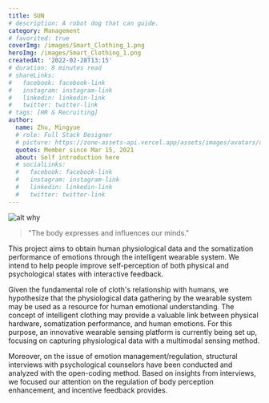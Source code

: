 ```yaml
---
title: SUN
# description: A robot dog that can guide.
category: Management
# favorited: true
coverImg: /images/Smart_Clothing_1.png
heroImg: /images/Smart_Clothing_1.png
createdAt: '2022-02-28T13:15'
# duration: 8 minutes read
# shareLinks:
#   facebook: facebook-link
#   instagram: instagram-link
#   linkedin: linkedin-link
#   twitter: twitter-link
# tags: [HR & Recruiting]
author:
  name: Zhu, Mingyue
  # role: Full Stack Designer
  # picture: https://zone-assets-api.vercel.app/assets/images/avatars/avatar_2.jpg
  quotes: Member since Mar 15, 2021
  about: Self introduction here
  # socialLinks:
  #   facebook: facebook-link
  #   instagram: instagram-link
  #   linkedin: linkedin-link
  #   twitter: twitter-link
---
```


![alt why](/images/Smart_Clothing_1.png)

> "The body expresses and influences our minds."

This project aims to obtain human physiological data and the somatization performance of emotions through the intelligent wearable system. We intend to help people improve self-perception of both physical and psychological states with interactive feedback.

Given the fundamental role of cloth's relationship with humans, we hypothesize that the physiological data gathering by the wearable system may be used as a resource for human emotional understanding. The concept of intelligent clothing may provide a valuable link between physical hardware, somatization performance, and human emotions. For this purpose, an innovative wearable sensing platform is currently being set up, focusing on capturing physiological data with a multimodal sensing method. 

Moreover, on the issue of emotion management/regulation, structural interviews with psychological counselors have been conducted and analyzed with the open-coding method. Based on insights from interviews, we focused our attention on the regulation of body perception enhancement, and incentive feedback provides. 
